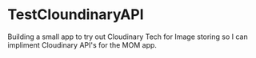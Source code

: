 # TestCloundinaryAPI

Building a small app to try out Cloudinary Tech for Image storing so I can impliment Cloudinary API's for the MOM app.
